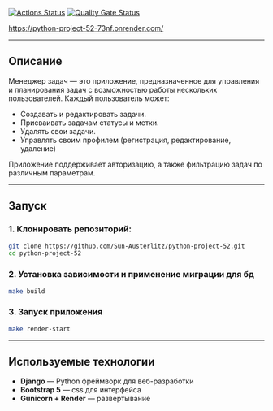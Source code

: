 [![Actions Status](https://github.com/Sun-Austerlitz/python-project-52/actions/workflows/hexlet-check.yml/badge.svg)](https://github.com/Sun-Austerlitz/python-project-52/actions)
[![Quality Gate Status](https://sonarcloud.io/api/project_badges/measure?project=Sun-Austerlitz_python-project-52&metric=alert_status)](https://sonarcloud.io/summary/new_code?id=Sun-Austerlitz_python-project-52)

https://python-project-52-73nf.onrender.com/

---

## Описание

Менеджер задач — это приложение, предназначенное для управления и планирования задач с возможностью работы нескольких пользователей. Каждый пользователь может:

- Создавать и редактировать задачи.
- Присваивать задачам статусы и метки.
- Удалять свои задачи.
- Управлять своим профилем (регистрация, редактирование, удаление)

Приложение поддерживает авторизацию, а также фильтрацию задач по различным параметрам.

---

## Запуск 

### 1. Клонировать репозиторий:
```bash
git clone https://github.com/Sun-Austerlitz/python-project-52.git
cd python-project-52
```
### 2. Установка зависимости и применение миграции для бд
```bash
make build 
```

### 3. Запуск приложения
```bash
make render-start
```

---

## Используемые технологии

- **Django** — Python фреймворк для веб-разработки
- **Bootstrap 5** — css для интерфейса
- **Gunicorn + Render** — развертывание